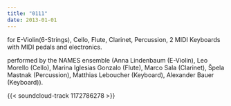 ```yaml
---
title: "0111"
date: 2013-01-01
---
```


for E-Violin(6-Strings), Cello, Flute, Clarinet, Percussion, 2 MIDI Keyboards with MIDI pedals and electronics.

performed by the NAMES ensemble
(Anna Lindenbaum (E-Violin), Leo Morello (Cello), Marina Iglesias Gonzalo (Flute), Marco Sala (Clarinet), Špela Mastnak (Percussion), Matthias Leboucher (Keyboard), Alexander Bauer (Keyboard)).

{{< soundcloud-track 1172786278 >}}